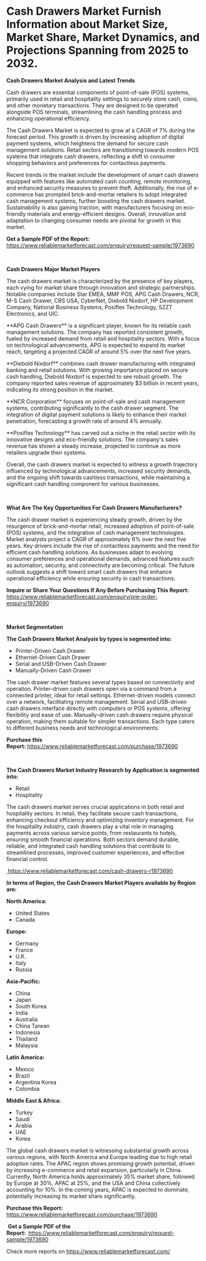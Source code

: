 <p><h1>Cash Drawers Market Furnish Information about Market Size, Market Share, Market Dynamics, and Projections Spanning from 2025 to 2032.</h1></p><p><strong>Cash Drawers Market Analysis and Latest Trends</strong></p>
<p><p>Cash drawers are essential components of point-of-sale (POS) systems, primarily used in retail and hospitality settings to securely store cash, coins, and other monetary transactions. They are designed to be operated alongside POS terminals, streamlining the cash handling process and enhancing operational efficiency.</p><p>The Cash Drawers Market is expected to grow at a CAGR of 7% during the forecast period. This growth is driven by increasing adoption of digital payment systems, which heightens the demand for secure cash management solutions. Retail sectors are transitioning towards modern POS systems that integrate cash drawers, reflecting a shift in consumer shopping behaviors and preferences for contactless payments. </p><p>Recent trends in the market include the development of smart cash drawers equipped with features like automated cash counting, remote monitoring, and enhanced security measures to prevent theft. Additionally, the rise of e-commerce has prompted brick-and-mortar retailers to adopt integrated cash management systems, further boosting the cash drawers market. Sustainability is also gaining traction, with manufacturers focusing on eco-friendly materials and energy-efficient designs. Overall, innovation and adaptation to changing consumer needs are pivotal for growth in this market.</p></p>
<p><strong>Get a Sample PDF of the Report:&nbsp;</strong> <a href="https://www.reliablemarketforecast.com/enquiry/request-sample/1973690?utm_campaign=2753&utm_medium=2&utm_source=Github&utm_content=ia&utm_term=06042025&utm_id=cash-drawers">https://www.reliablemarketforecast.com/enquiry/request-sample/1973690</a></p>
<p>&nbsp;</p>
<p><strong>Cash Drawers Major Market Players</strong></p>
<p><p>The cash drawers market is characterized by the presence of key players, each vying for market share through innovation and strategic partnerships. Notable companies include Star EMEA, MMF POS, APG Cash Drawers, NCR, M-S Cash Drawer, CRS USA, CyberNet, Diebold Nixdorf, HP Development Company, National Business Systems, Posiflex Technology, SZZT Electronics, and UIC.</p><p>**APG Cash Drawers** is a significant player, known for its reliable cash management solutions. The company has reported consistent growth, fueled by increased demand from retail and hospitality sectors. With a focus on technological advancements, APG is expected to expand its market reach, targeting a projected CAGR of around 5% over the next five years.</p><p>**Diebold Nixdorf** combines cash drawer manufacturing with integrated banking and retail solutions. With growing importance placed on secure cash handling, Diebold Nixdorf is expected to see robust growth. The company reported sales revenue of approximately $3 billion in recent years, indicating its strong position in the market.</p><p>**NCR Corporation** focuses on point-of-sale and cash management systems, contributing significantly to the cash drawer segment. The integration of digital payment solutions is likely to enhance their market penetration, forecasting a growth rate of around 4% annually.</p><p>**Posiflex Technology** has carved out a niche in the retail sector with its innovative designs and eco-friendly solutions. The company's sales revenue has shown a steady increase, projected to continue as more retailers upgrade their systems.</p><p>Overall, the cash drawers market is expected to witness a growth trajectory influenced by technological advancements, increased security demands, and the ongoing shift towards cashless transactions, while maintaining a significant cash handling component for various businesses.</p></p>
<p>&nbsp;</p>
<p><strong>What Are The Key Opportunities For Cash Drawers Manufacturers?</strong></p>
<p><p>The cash drawer market is experiencing steady growth, driven by the resurgence of brick-and-mortar retail, increased adoption of point-of-sale (POS) systems, and the integration of cash management technologies. Market analysts project a CAGR of approximately 6% over the next five years. Key drivers include the rise of contactless payments and the need for efficient cash handling solutions. As businesses adapt to evolving consumer preferences and operational demands, advanced features such as automation, security, and connectivity are becoming critical. The future outlook suggests a shift toward smart cash drawers that enhance operational efficiency while ensuring security in cash transactions.</p></p>
<p><strong>Inquire or Share Your Questions If Any Before Purchasing This Report:</strong> <a href="https://www.reliablemarketforecast.com/enquiry/pre-order-enquiry/1973690?utm_campaign=2753&utm_medium=2&utm_source=Github&utm_content=ia&utm_term=06042025&utm_id=cash-drawers">https://www.reliablemarketforecast.com/enquiry/pre-order-enquiry/1973690</a></p>
<p>&nbsp;</p>
<p><strong>Market Segmentation</strong></p>
<p><strong>The Cash Drawers Market Analysis by types is segmented into:</strong></p>
<p><ul><li>Printer-Driven Cash Drawer</li><li>Ethernet-Driven Cash Drawer</li><li>Serial and USB-Driven Cash Drawer</li><li>Manually-Driven Cash Drawer</li></ul></p>
<p><p>The cash drawer market features several types based on connectivity and operation. Printer-driven cash drawers open via a command from a connected printer, ideal for retail settings. Ethernet-driven models connect over a network, facilitating remote management. Serial and USB-driven cash drawers interface directly with computers or POS systems, offering flexibility and ease of use. Manually-driven cash drawers require physical operation, making them suitable for simpler transactions. Each type caters to different business needs and technological environments.</p></p>
<p><strong>Purchase this Report:&nbsp;</strong><a href="https://www.reliablemarketforecast.com/purchase/1973690?utm_campaign=2753&utm_medium=2&utm_source=Github&utm_content=ia&utm_term=06042025&utm_id=cash-drawers">https://www.reliablemarketforecast.com/purchase/1973690</a></p>
<p>&nbsp;</p>
<p><strong>The Cash Drawers Market Industry Research by Application is segmented into:</strong></p>
<p><ul><li>Retail</li><li>Hospitality</li></ul></p>
<p><p>The cash drawers market serves crucial applications in both retail and hospitality sectors. In retail, they facilitate secure cash transactions, enhancing checkout efficiency and optimizing inventory management. For the hospitality industry, cash drawers play a vital role in managing payments across various service points, from restaurants to hotels, ensuring smooth financial operations. Both sectors demand durable, reliable, and integrated cash handling solutions that contribute to streamlined processes, improved customer experiences, and effective financial control.</p></p>
<p><a href="https://www.reliablemarketforecast.com/cash-drawers-r1973690?utm_campaign=2753&utm_medium=2&utm_source=Github&utm_content=ia&utm_term=06042025&utm_id=cash-drawers">&nbsp;https://www.reliablemarketforecast.com/cash-drawers-r1973690</a></p>
<p><strong>In terms of Region, the Cash Drawers Market Players available by Region are:</strong></p>
<p>
    <p> <strong> North America: </strong>
        <ul>
            <li>United States</li>
            <li>Canada</li>
        </ul>
        </p> 
    <p> <strong> Europe: </strong>
        <ul>
            <li>Germany</li>
            <li>France</li>
            <li>U.K.</li>
            <li>Italy</li>
            <li>Russia</li>
        </ul>
        </p> 
    <p> <strong> Asia-Pacific: </strong>
        <ul>
            <li>China</li>
            <li>Japan</li>
            <li>South Korea</li>
            <li>India</li>
            <li>Australia</li>
            <li>China Taiwan</li>
            <li>Indonesia</li>
            <li>Thailand</li>
            <li>Malaysia</li>
        </ul>
        </p> 
    <p> <strong> Latin America: </strong>
        <ul>
            <li>Mexico</li>
            <li>Brazil</li>
            <li>Argentina Korea</li>
            <li>Colombia</li>
        </ul>
        </p> 
    <p> <strong> Middle East & Africa: </strong>
        <ul>
            <li>Turkey</li>
            <li>Saudi</li>
            <li>Arabia</li>
            <li>UAE</li>
            <li>Korea</li>
        </ul>
    </p>
    </p>
<p><p>The global cash drawers market is witnessing substantial growth across various regions, with North America and Europe leading due to high retail adoption rates. The APAC region shows promising growth potential, driven by increasing e-commerce and retail expansion, particularly in China. Currently, North America holds approximately 35% market share, followed by Europe at 30%, APAC at 25%, and the USA and China collectively accounting for 10%. In the coming years, APAC is expected to dominate, potentially increasing its market share significantly.</p></p>
<p><strong>Purchase this Report: </strong><a href="https://www.reliablemarketforecast.com/purchase/1973690?utm_campaign=2753&utm_medium=2&utm_source=Github&utm_content=ia&utm_term=06042025&utm_id=cash-drawers">https://www.reliablemarketforecast.com/purchase/1973690</a></p>
<p>&nbsp;<strong>Get a Sample PDF of the Report:&nbsp;&nbsp;</strong><a href="https://www.reliablemarketforecast.com/enquiry/request-sample/1973690?utm_campaign=2753&utm_medium=2&utm_source=Github&utm_content=ia&utm_term=06042025&utm_id=cash-drawers">https://www.reliablemarketforecast.com/enquiry/request-sample/1973690</a></p>
<p><strong></strong></p>
<p>Check more reports on <a href="https://www.reliablemarketforecast.com/?utm_campaign=2753&utm_medium=2&utm_source=Github&utm_content=ia&utm_term=06042025&utm_id=cash-drawers">https://www.reliablemarketforecast.com/</a></p>